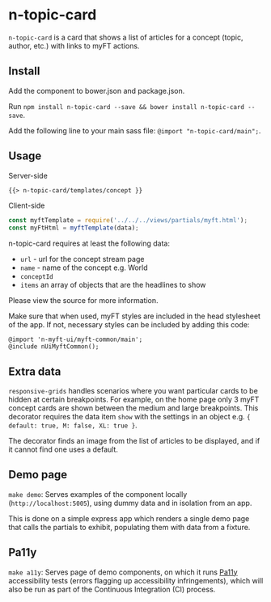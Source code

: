 # n-topic-card

`n-topic-card` is a card that shows a list of articles for a concept (topic, author, etc.) with links to myFT actions.

## Install

Add the component to bower.json and package.json.

Run `npm install n-topic-card --save && bower install n-topic-card --save`.

Add the following line to your main sass file: `@import "n-topic-card/main";`.

## Usage

Server-side

```html
{{> n-topic-card/templates/concept }}
```

Client-side

```javascript
const myftTemplate = require('../../../views/partials/myft.html');
const myFtHtml = myftTemplate(data);
```

n-topic-card requires at least the following data:

* `url` - url for the concept stream page
* `name` - name of the concept e.g. World
* `conceptId`
* `items` an array of objects that are the headlines to show

Please view the source for more information.

Make sure that when used, myFT styles are included in the head stylesheet of the app. If not, necessary styles can be included by adding this code:
```
@import 'n-myft-ui/myft-common/main';
@include nUiMyftCommon();
```

## Extra data

`responsive-grids` handles scenarios where you want particular cards to be hidden at certain breakpoints. For example, on the home page only 3 myFT concept cards are shown between the medium and large breakpoints.  This decorator requires the data item `show` with the settings in an object e.g. `{ default: true, M: false, XL: true }`.

The decorator finds an image from the list of articles to be displayed, and if it cannot find one uses a default.

## Demo page

`make demo`: Serves examples of the component locally (`http://localhost:5005`), using dummy data and in isolation from an app.

This is done on a simple express app which renders a single demo page that calls the partials to exhibit, populating them with data from a fixture.

## Pa11y

`make a11y`: Serves page of demo components, on which it runs [Pa11y](http://pa11y.org/) accessibility tests (errors flagging up accessibility infringements), which will also be run as part of the Continuous Integration (CI) process.
